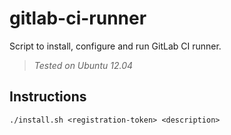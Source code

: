 # gitlab-ci-runner

Script to install, configure and run GitLab CI runner.

> *Tested on Ubuntu 12.04*

## Instructions

```shell
./install.sh <registration-token> <description>
```
